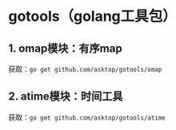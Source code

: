# gotools（golang工具包）

## 1. omap模块：有序map

获取：`go get github.com/asktop/gotools/omap`

## 2. atime模块：时间工具

获取：`go get github.com/asktop/gotools/atime`

